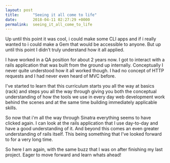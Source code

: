 ```yaml
---
layout: post
title:      "Seeing it all come to life"
date:       2018-04-11 02:27:29 +0000
permalink:  seeing_it_all_come_to_life
---
```



Up until this point it was cool, i could make some CLI apps and if i really wanted to i could make a Gem that would be accessible to anyone. But up until this point I didn’t truly understand how it all applied.

I have worked in a QA position for about 2 years now. I got to interact with a rails application that was built from the ground up internally. Conceptually I never quite understood how it all worked though. I had no concept of HTTP requests and I had never even heard of MVC before.

I've started to learn that this curriculum starts you all the way at basics (rack) and steps you all the way through giving you both the conceptual understanding of how the tools we use in every day web development work behind the scenes and at the same time building immediately applicable skills.

So now that i'm all the way through Sinatra everything seems to have clicked again. I can look at the rails application that I use day-to-day and have a good understanding of it. And beyond this comes an even greater understanding of rails itself. This being something that I’ve looked forward to for a very long time.

So here I am again, with the same buzz that I was on after finishing my last project. Eager to move forward and learn whats ahead!
